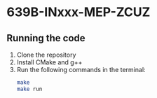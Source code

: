 # 639B-INxxx-MEP-ZCUZ

## Running the code
1. Clone the repository
2. Install CMake and g++
3. Run the following commands in the terminal:
    ```bash
    make
    make run
    ```
    